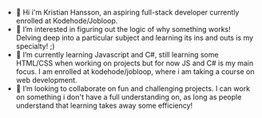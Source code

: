 - 👋 Hi i'm Kristian Hansson, an aspiring full-stack developer currently enrolled at Kodehode/Jobloop.
- 👀 I’m interested in figuring out the logic of why something works! Delving deep into a particular subject and learning its ins and outs is my specialty!  ;)
- 🌱 I’m currently learning Javascript and C#, still learning some HTML/CSS when working on projects but for now JS and C# is my main focus. I am enrolled at kodehode/jobloop, where i am taking a course on web development.
- 💞️ I’m looking to collaborate on fun and challenging projects. I can work on something i don't have a full understanding on, as long as people understand that learning takes away some efficiency!

<!---
KristianB09/KristianB09 is a ✨ special ✨ repository because its `README.md` (this file) appears on your GitHub profile.
You can click the Preview link to take a look at your changes.
--->
